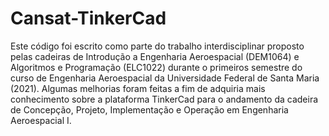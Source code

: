 # Cansat-TinkerCad
Este código foi escrito como parte do trabalho interdisciplinar proposto pelas cadeiras de Introdução a Engenharia Aeroespacial (DEM1064) e Algoritmos e Programação (ELC1022) durante o primeiros semestre do curso de Engenharia Aeroespacial da Universidade Federal de Santa Maria (2021).
Algumas melhorias foram feitas a fim de adquiria mais conhecimento sobre a plataforma TinkerCad para o andamento da cadeira de Concepção, Projeto, Implementação e Operação em Engenharia Aeroespacial I.
